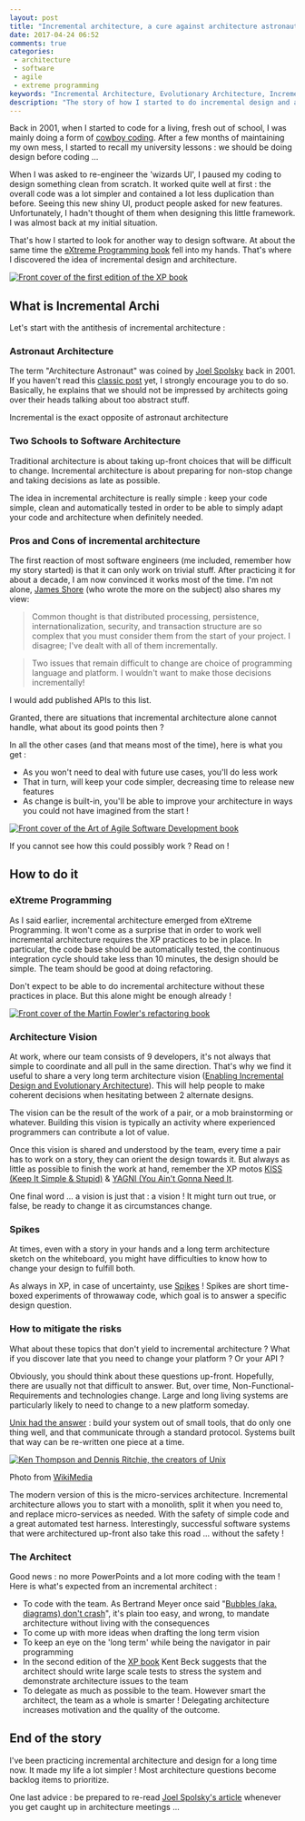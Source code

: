 ```yaml
---
layout: post
title: "Incremental architecture, a cure against architecture astronauts"
date: 2017-04-24 06:52
comments: true
categories:
 - architecture
 - software
 - agile
 - extreme programming
keywords: "Incremental Architecture, Evolutionary Architecture, Incremental Design, Agile Architecture"
description: "The story of how I started to do incremental design and architecture, and how to do it"
---
```

Back in 2001, when I started to code for a living, fresh out of school, I was mainly doing a form of [cowboy coding](https://en.wikipedia.org/wiki/Cowboy_coding). After a few months of maintaining my own mess, I started to recall my university lessons : we should be doing design before coding ...

When I was asked to re-engineer the 'wizards UI', I paused my coding to design something clean from scratch. It worked quite well at first : the overall code was a lot simpler and contained a lot less duplication than before. Seeing this new shiny UI, product people asked for new features. Unfortunately, I hadn't thought of them when designing this little framework. I was almost back at my initial situation.

That's how I started to look for another way to design software. At about the same time the [eXtreme Programming book](https://www.amazon.com/Extreme-Programming-Explained-Embrace-Change/dp/0201616416/ref=sr_1_3?ie=UTF8&qid=1493096057&sr=8-3&keywords=extreme+programming) fell into my hands. That's where I discovered the idea of incremental design and architecture.

[![Front cover of the first edition of the XP book](../imgs/2017-04-24-incremental-architecture-a-cure-against-architecture-astronauts/xp-1ed.jpg)](https://www.amazon.com/Extreme-Programming-Explained-Embrace-Change/dp/0201616416/ref=sr_1_3?ie=UTF8&qid=1493096057&sr=8-3&keywords=extreme+programming)

## What is Incremental Archi

Let's start with the antithesis of incremental architecture :

### Astronaut Architecture

The term "Architecture Astronaut" was coined by [Joel Spolsky](https://www.joelonsoftware.com) back in 2001. If you haven't read this [classic post](https://www.joelonsoftware.com/2001/04/21/dont-let-architecture-astronauts-scare-you/) yet, I strongly encourage you to do so. Basically, he explains that we should not be impressed by architects going over their heads talking about too abstract stuff.

Incremental is the exact opposite of astronaut architecture

### Two Schools to Software Architecture

Traditional architecture is about taking up-front choices that will be difficult to change. Incremental architecture is about preparing for non-stop change and taking decisions as late as possible.

The idea in incremental architecture is really simple : keep your code simple, clean and automatically tested in order to be able to simply adapt your code and architecture when definitely needed.

### Pros and Cons of incremental architecture

The first reaction of most software engineers (me included, remember how my story started) is that it can only work on trivial stuff. After practicing it for about a decade, I am now convinced it works most of the time. I'm not alone, [James Shore](http://www.jamesshore.com/Agile-Book/incremental_design.html) (who wrote the more on the subject) also shares my view: 

> Common thought is that distributed processing, persistence, internationalization, security, and transaction structure are so complex that you must consider them from the start of your project. I disagree; I've dealt with all of them incrementally.

> Two issues that remain difficult to change are choice of programming language and platform. I wouldn't want to make those decisions incrementally!

I would add published APIs to this list. 

Granted, there are situations that incremental architecture alone cannot handle, what about its good points then ?

In all the other cases (and that means most of the time), here is what you get :

* As you won't need to deal with future use cases, you'll do less work
* That in turn, will keep your code simpler, decreasing time to release new features
* As change is built-in, you'll be able to improve your architecture in ways you could not have imagined from the start !

[![Front cover of the Art of Agile Software Development book](../imgs/2017-04-24-incremental-architecture-a-cure-against-architecture-astronauts/art-of-agile.jpg)](https://www.amazon.com/Art-Agile-Development-Pragmatic-Software/dp/0596527675/ref=sr_1_1?s=books&ie=UTF8&qid=1493096137&sr=1-1&keywords=the+art+of+agile+development)

If you cannot see how this could possibly work ? Read on !

## How to do it

### eXtreme Programming

As I said earlier, incremental architecture emerged from eXtreme Programming. It won't come as a surprise that in order to work well incremental architecture requires the XP practices to be in place. In particular, the code base should be automatically tested, the continuous integration cycle should take less than 10 minutes, the design should be simple. The team should be good at doing refactoring.

Don't expect to be able to do incremental architecture without these practices in place. But this alone might be enough already !

[![Front cover of the Martin Fowler's refactoring book](../imgs/2017-04-24-incremental-architecture-a-cure-against-architecture-astronauts/refactoring.jpg)](https://www.amazon.com/Refactoring-Improving-Design-Existing-Code/dp/0201485672/ref=sr_1_1?s=books&ie=UTF8&qid=1493096197&sr=1-1&keywords=fowler+refactoring)

### Architecture Vision

At work, where our team consists of 9 developers, it's not always that simple to coordinate and all pull in the same direction. That's why we find it useful to share a very long term architecture vision ([Enabling Incremental Design and Evolutionary Architecture](https://www.thoughtworks.com/insights/blog/enabling-incremental-design-and-evolutionary-architecture)). This will help people to make coherent decisions when hesitating between 2 alternate designs.

The vision can be the result of the work of a pair, or a mob brainstorming or whatever. Building this vision is typically an activity where experienced programmers can contribute a lot of value.

Once this vision is shared and understood by the team, every time a pair has to work on a story, they can orient the design towards it. But always as little as possible to finish the work at hand, remember the XP motos [KISS (Keep It Simple & Stupid)](https://en.wikipedia.org/wiki/KISS_principle) & [YAGNI (You Ain't Gonna Need It](https://en.wikipedia.org/wiki/You_aren%27t_gonna_need_it).

One final word ... a vision is just that : a vision ! It might turn out true, or false, be ready to change it as circumstances change.

### Spikes

At times, even with a story in your hands and a long term architecture sketch on the whiteboard, you might have difficulties to know how to change your design to fulfill both.

As always in XP, in case of uncertainty, use [Spikes](http://agiledictionary.com/209/spike/) ! Spikes are short time-boxed experiments of throwaway code, which goal is to answer a specific design question.

### How to mitigate the risks

What about these topics that don't yield to incremental architecture ? What if you discover late that you need to change your platform ? Or your API ?

Obviously, you should think about these questions up-front. Hopefully, there are usually not that difficult to answer. But, over time, Non-Functional-Requirements and technologies change. Large and long living systems are particularly likely to need to change to a new platform someday.

[Unix had the answer](https://en.wikipedia.org/wiki/Unix_philosophy) : build your system out of small tools, that do only one thing well, and that communicate through a standard protocol. Systems built that way can be re-written one piece at a time.

[![Ken Thompson and Dennis Ritchie, the creators of Unix](../imgs/2017-04-24-incremental-architecture-a-cure-against-architecture-astronauts/Ken_n_dennis.jpg)](https://en.wikipedia.org/wiki/Unix_philosophy)<div class="image-credits">Photo from [WikiMedia](https://commons.wikimedia.org/wiki/File:Ken_n_dennis.jpg)</div>

The modern version of this is the micro-services architecture. Incremental architecture allows you to start with a monolith, split it when you need to, and replace micro-services as needed.   With the safety of simple code and a great automated test harness. Interestingly, successful software systems that were architectured up-front also take this road ... without the safety !

### The Architect

Good news : no more PowerPoints and a lot more coding with the team ! Here is what's expected from an incremental architect :

* To code with the team. As Bertrand Meyer once said "[Bubbles (aka. diagrams) don't crash](http://stal.blogspot.fr/2008/08/architect-always-implements.html)", it's plain too easy, and wrong, to mandate architecture without living with the consequences
* To come up with more ideas when drafting the long term vision
* To keep an eye on the 'long term' while being the navigator in pair programming
* In the second edition of the [XP book](https://www.amazon.com/Extreme-Programming-Explained-Embrace-Change/dp/0321278658/ref=sr_1_1?ie=UTF8&qid=1493096057&sr=8-1&keywords=extreme+programming) Kent Beck suggests that the architect should write large scale tests to stress the system and demonstrate architecture issues to the team
* To delegate as much as possible to the team. However smart the architect, the team as a whole is smarter ! Delegating architecture increases motivation and the quality of the outcome.


## End of the story

I've been practicing incremental architecture and design for a long time now. It made my life a lot simpler ! Most architecture questions become backlog items to prioritize.

One last advice : be prepared to re-read [Joel Spolsky's article](https://www.joelonsoftware.com/2001/04/21/dont-let-architecture-astronauts-scare-you/) whenever you get caught up in architecture meetings ...